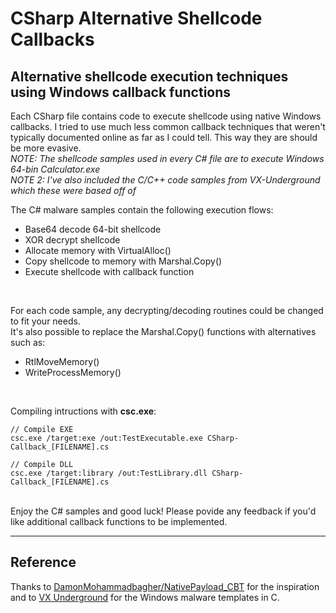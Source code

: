 # CSharp Alternative Shellcode Callbacks

## Alternative shellcode execution techniques using Windows callback functions

Each CSharp file contains code to execute shellcode using native Windows callbacks. I tried to use much less common callback techniques that weren't typically documented online as far as I could tell. This way they are should be more evasive.<br />
_NOTE: The shellcode samples used in every C# file are to execute Windows 64-bin Calculator.exe <br />
NOTE 2: I've also included the C/C++ code samples from VX-Underground which these were based off of_<br />

The C# malware samples contain the following execution flows:
- Base64 decode 64-bit shellcode
- XOR decrypt shellcode
- Allocate memory with VirtualAlloc()
- Copy shellcode to memory with Marshal.Copy()
- Execute shellcode with callback function
<br />

For each code sample, any decrypting/decoding routines could be changed to fit your needs.<br />
It's also possible to replace the Marshal.Copy() functions with alternatives such as:
- RtlMoveMemory()
- WriteProcessMemory()
<br />

Compiling intructions with **csc.exe**:
```
// Compile EXE
csc.exe /target:exe /out:TestExecutable.exe CSharp-Callback_[FILENAME].cs

// Compile DLL
csc.exe /target:library /out:TestLibrary.dll CSharp-Callback_[FILENAME].cs
```
<br />
Enjoy the C# samples and good luck! Please povide any feedback if you'd like additional callback functions to be implemented.
<br />

---------------------------

## Reference

Thanks to [DamonMohammadbagher/NativePayload_CBT](https://github.com/DamonMohammadbagher/NativePayload_CBT) for the inspiration and to [VX Underground](https://www.vx-underground.org) for the Windows malware templates in C.